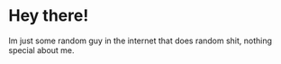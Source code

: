 # Hey there!
Im just some random guy in the internet that does random shit, nothing special about me.

